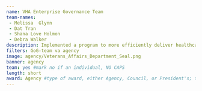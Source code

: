 ```yaml
---
name: VHA Enterprise Governance Team
team-names: 
 - Melissa  Glynn
 - Dat Tran
 - Shana Love Holmon
 - Debra Walker
description: Implemented a program to more efficiently deliver healthcare services for millions of American Veterans. The team improved policies, procedures, and instituted an enterprise governance framework that enhanced decision making, transparency, and accountability.
filters: GoG-team va agency
image: agency/Veterans_Affairs_Department_Seal.png
banner: agency
team: yes #mark no if an individual, NO CAPS 
length: short
award: Agency #type of award, either Agency, Council, or President's; this is case sensitive so make sure to match the options listed exactly. This section generates the format of the card
---
```

